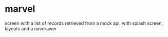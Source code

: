 # marvel



screen with a list of records retrieved from a mock api, with splash screen, layouts and a navdrawer
